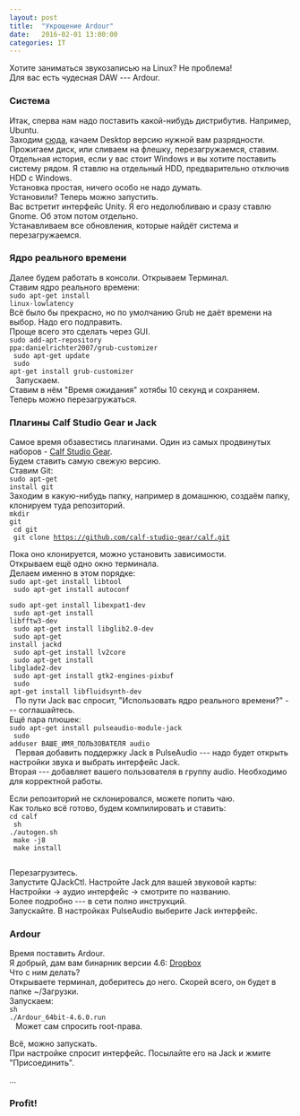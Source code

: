 ```yaml
---
layout: post
title:  "Укрощение Ardour"
date:   2016-02-01 13:00:00
categories: IT
---
```


Хотите заниматься звукозаписью на Linux? Не проблема!<br>
Для вас есть чудесная DAW --- Ardour.<br>

### Система
Итак, сперва нам надо поставить какой-нибудь дистрибутив. Например, Ubuntu.<br>
Заходим [сюда](http://ubuntu.ru/get), качаем Desktop версию нужной вам разрядности.<br>
Прожигаем диск, или сливаем на флешку, перезагружаемся, ставим.<br>
Отдельная история, если у вас стоит Windows и вы хотите поставить систему рядом. Я ставлю на отдельный HDD, предварительно отключив HDD с Windows.<br>
Установка простая, ничего особо не надо думать.<br>
Установили? Теперь можно запустить.<br>
Вас встретит интерфейс Unity. Я его недолюбливаю и сразу ставлю Gnome. Об этом потом отдельно.<br>
Устанавливаем все обновления, которые найдёт система и перезагружаемся.<br>

### Ядро реального времени
Далее будем работать в консоли. Открываем Терминал.<br>
Ставим ядро реального времени:<br>
<code>sudo apt-get install linux-lowlatency</code><br>
Всё было бы прекрасно, но по умолчанию Grub не даёт времени на выбор. Надо его подправить.<br>
Проще всего это сделать через GUI.<br>
<code>sudo add-apt-repository ppa:danielrichter2007/grub-customizer <br>
sudo apt-get update <br>
sudo apt-get install grub-customizer<br>
</code>
Запускаем.<br>
Ставим в нём "Время ожидания" хотябы 10 секунд и сохраняем.<br>
Теперь можно перезагружаться.<br>

### Плагины Calf Studio Gear и Jack
Самое время обзавестись плагинами. Один из самых продвинутых наборов - [Calf Studio Gear](http://calf-studio-gear.org/).<br>
Будем ставить самую свежую версию.<br>
Ставим Git:<br>
<code>sudo apt-get install git</code><br>
Заходим в какую-нибудь папку, например в домашнюю, создаём папку, клонируем туда репозиторий.<br>
<code>mkdir git<br>
cd git<br>
git clone https://github.com/calf-studio-gear/calf.git<br>
</code>
Пока оно клонируется, можно установить зависимости.<br>
Открываем ещё одно окно терминала.<br>
Делаем именно в этом порядке:<br>
<code>sudo apt-get install libtool<br>
sudo apt-get install autoconf<br>
sudo apt-get install libexpat1-dev<br>
sudo apt-get install libfftw3-dev<br>
sudo apt-get install libglib2.0-dev<br>
sudo apt-get install jackd<br>
sudo apt-get install lv2core<br>
sudo apt-get install libglade2-dev<br>
sudo apt-get install gtk2-engines-pixbuf<br>
sudo apt-get install libfluidsynth-dev<br>
</code>
По пути Jack вас спросит, "Использовать ядро реального времени?" --- соглашайтесь.<br>
Ещё пара плюшек:<br>
<code>sudo apt-get install pulseaudio-module-jack<br>
sudo adduser ВАШЕ_ИМЯ_ПОЛЬЗОВАТЕЛЯ audio<br>
</code>
Первая добавить поддержку Jack в PulseAudio --- надо будет открыть настройки звука и выбрать интерфейс Jack.<br>
Вторая --- добавляет вашего пользователя в группу audio. Необходимо для корректной работы.<br>

Если репозиторий не склонировался, можете попить чаю.<br>
Как только всё готово, будем компилировать и ставить:<br>
<code>cd calf<br>
sh ./autogen.sh<br>
make -j8<br>
make install<br>
</code>

Перезагрузитесь.<br>
Запустите QJackCtl. Настройте Jack для вашей звуковой карты: Настройки -> аудио интерфейс  -> смотрите по названию.<br>
Более подробно --- в сети полно инструкций.<br>
Запускайте. В настройках PulseAudio выберите Jack интерфейс.<br>

### Ardour
Время поставить Ardour.<br>
Я добрый, дам вам бинарник версии 4.6: [Dropbox](https://dl.dropboxusercontent.com/u/15829218/Ardour_64bit-4.6.0.run)<br>
Что с ним делать?<br>
Открываете терминал, доберитесь до него. Скорей всего, он будет в папке ~/Загрузки.<br>
Запускаем:<br>
<code>sh ./Ardour_64bit-4.6.0.run<br>
</code>
Может сам спросить root-права.<br>

Всё, можно запускать.<br>
При настройке спросит интерфейс. Посылайте его на Jack и жмите "Присоединить".<br>

...<br>

### Profit!